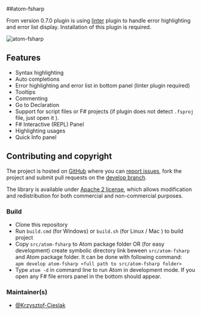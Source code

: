##atom-fsharp

From version 0.7.0 plugin is using [linter](https://atom.io/packages/linter) plugin to handle error highlighting and error list display. Installation of this plugin is required. 

![atom-fsharp](https://raw.githubusercontent.com/fsprojects/FSharp.Atom/develop/gifs/ErrorPanel.png)

## Features

- Syntax highlighting
- Auto completions
- Error highlighting and error list in bottom panel (linter plugin required)
- Tooltips
- Commenting
- Go to Declaration
- Support for script files or F# projects (if plugin does not detect `.fsproj` file, just open it ).
- F# Interactive (REPL) Panel
- Highlighting usages
- Quick Info panel  

## Contributing and copyright

The project is hosted on [GitHub](https://github.com/fsprojects/FSharp.Atom) where you can [report issues](https://github.com/fsprojects/FSharp.Atom/issues), fork
the project and submit pull requests on the [develop branch](https://github.com/fsprojects/FSharp.Atom/tree/develop).

The library is available under [Apache 2 license](https://github.com/fsprojects/FSharp.Atom/blob/master/LICENSE.md), which allows modification and
redistribution for both commercial and non-commercial purposes.

### Build

* Clone this repository
* Run `build.cmd` (for Windows) or `build.sh` (for Linux / Mac ) to build project
* Copy `src/atom-fsharp` to Atom package folder OR (for easy development) create symbolic directory link beween `src/atom-fsharp` and Atom package folder. It can be done with following command:  
    ``apm develop atom-fsharp <full path to src/atom-fsharp folder>``
* Type ``atom -d`` in command line to run Atom in development mode. If you open any F# file errors panel in the bottom should appear.

### Maintainer(s)

- [@Krzysztof-Cieslak](https://github.com/Krzysztof-Cieslak)
